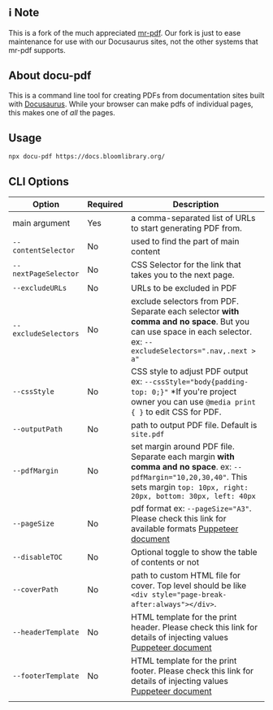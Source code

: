 ## ℹ️ Note

This is a fork of the much appreciated [mr-pdf](https://github.com/kohheepeace/mr-pdf). Our fork is just to ease maintenance for use with our Docusaurus sites, not the other systems that mr-pdf supports.

## About docu-pdf

This is a command line tool for creating PDFs from documentation sites built with [Docusaurus](https://docusaurus.io). While your browser can make pdfs of individual pages, this makes one of _all_ the pages.

## Usage

```shell
npx docu-pdf https://docs.bloomlibrary.org/
```

## CLI Options

| Option               | Required | Description                                                                                                                                                                        |
| -------------------- | -------- | ---------------------------------------------------------------------------------------------------------------------------------------------------------------------------------- |
| main argument        | Yes      | a comma-separated list of URLs to start generating PDF from.                                                                                                                       |
| `--contentSelector`  | No       | used to find the part of main content                                                                                                                                              |
| `--nextPageSelector` | No       | CSS Selector for the link that takes you to the next page.                                                                                                                         |
| `--excludeURLs`      | No       | URLs to be excluded in PDF                                                                                                                                                         |
| `--excludeSelectors` | No       | exclude selectors from PDF. Separate each selector **with comma and no space**. But you can use space in each selector. ex: `--excludeSelectors=".nav,.next > a"`                  |
| `--cssStyle`         | No       | CSS style to adjust PDF output ex: `--cssStyle="body{padding-top: 0;}"` \*If you're project owner you can use `@media print { }` to edit CSS for PDF.                              |
| `--outputPath`       | No       | path to output PDF file. Default is `site.pdf`                                                                                                                                     |
| `--pdfMargin`        | No       | set margin around PDF file. Separate each margin **with comma and no space**. ex: `--pdfMargin="10,20,30,40"`. This sets margin `top: 10px, right: 20px, bottom: 30px, left: 40px` |
| `--pageSize`         | No       | pdf format ex: `--pageSize="A3"`. Please check this link for available formats [Puppeteer document](https://pptr.dev/#?product=Puppeteer&version=v5.2.1&show=api-pagepdfoptions)   |
| `--disableTOC`       | No       | Optional toggle to show the table of contents or not                                                                                                                               |
| `--coverPath`        | No       | path to custom HTML file for cover. Top level should be like `<div style="page-break-after:always"></div>`.                                                                        |
| `--headerTemplate`   | No       | HTML template for the print header. Please check this link for details of injecting values [Puppeteer document](https://pptr.dev/#?product=Puppeteer&show=api-pagepdfoptions)      |
| `--footerTemplate`   | No       | HTML template for the print footer. Please check this link for details of injecting values [Puppeteer document](https://pptr.dev/#?product=Puppeteer&show=api-pagepdfoptions)      |
|                      |          |                                                                                                                                                                                    |

